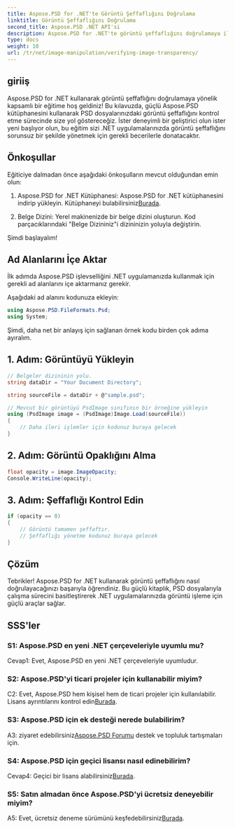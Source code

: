```yaml
---
title: Aspose.PSD for .NET'te Görüntü Şeffaflığını Doğrulama
linktitle: Görüntü Şeffaflığını Doğrulama
second_title: Aspose.PSD .NET API'si
description: Aspose.PSD for .NET'te görüntü şeffaflığını doğrulamaya ilişkin adım adım kılavuzu keşfedin.
type: docs
weight: 10
url: /tr/net/image-manipulation/verifying-image-transparency/
---
```

## giriiş

Aspose.PSD for .NET kullanarak görüntü şeffaflığını doğrulamaya yönelik kapsamlı bir eğitime hoş geldiniz! Bu kılavuzda, güçlü Aspose.PSD kütüphanesini kullanarak PSD dosyalarınızdaki görüntü şeffaflığını kontrol etme sürecinde size yol göstereceğiz. İster deneyimli bir geliştirici olun ister yeni başlıyor olun, bu eğitim sizi .NET uygulamalarınızda görüntü şeffaflığını sorunsuz bir şekilde yönetmek için gerekli becerilerle donatacaktır.

## Önkoşullar

Eğiticiye dalmadan önce aşağıdaki önkoşulların mevcut olduğundan emin olun:

1.  Aspose.PSD for .NET Kütüphanesi: Aspose.PSD for .NET kütüphanesini indirip yükleyin. Kütüphaneyi bulabilirsiniz[Burada](https://releases.aspose.com/psd/net/).

2. Belge Dizini: Yerel makinenizde bir belge dizini oluşturun. Kod parçacıklarındaki "Belge Dizininiz"i dizininizin yoluyla değiştirin.

Şimdi başlayalım!

## Ad Alanlarını İçe Aktar

İlk adımda Aspose.PSD işlevselliğini .NET uygulamanızda kullanmak için gerekli ad alanlarını içe aktarmanız gerekir.

Aşağıdaki ad alanını kodunuza ekleyin:

```csharp
using Aspose.PSD.FileFormats.Psd;
using System;
```

Şimdi, daha net bir anlayış için sağlanan örnek kodu birden çok adıma ayıralım.

## 1. Adım: Görüntüyü Yükleyin

```csharp
// Belgeler dizininin yolu.
string dataDir = "Your Document Directory";

string sourceFile = dataDir + @"sample.psd";

// Mevcut bir görüntüyü PsdImage sınıfının bir örneğine yükleyin
using (PsdImage image = (PsdImage)Image.Load(sourceFile))
{
    // Daha ileri işlemler için kodunuz buraya gelecek
}
```

## 2. Adım: Görüntü Opaklığını Alma

```csharp
float opacity = image.ImageOpacity;
Console.WriteLine(opacity);
```

## 3. Adım: Şeffaflığı Kontrol Edin

```csharp
if (opacity == 0)
{
    // Görüntü tamamen şeffaftır.
    // Şeffaflığı yönetme kodunuz buraya gelecek
}
```

## Çözüm

Tebrikler! Aspose.PSD for .NET kullanarak görüntü şeffaflığını nasıl doğrulayacağınızı başarıyla öğrendiniz. Bu güçlü kitaplık, PSD dosyalarıyla çalışma sürecini basitleştirerek .NET uygulamalarınızda görüntü işleme için güçlü araçlar sağlar.

## SSS'ler

### S1: Aspose.PSD en yeni .NET çerçeveleriyle uyumlu mu?

Cevap1: Evet, Aspose.PSD en yeni .NET çerçeveleriyle uyumludur.

### S2: Aspose.PSD'yi ticari projeler için kullanabilir miyim?

 C2: Evet, Aspose.PSD hem kişisel hem de ticari projeler için kullanılabilir. Lisans ayrıntılarını kontrol edin[Burada](https://purchase.aspose.com/buy).

### S3: Aspose.PSD için ek desteği nerede bulabilirim?

 A3: ziyaret edebilirsiniz[Aspose.PSD Forumu](https://forum.aspose.com/c/psd/34) destek ve topluluk tartışmaları için.

### S4: Aspose.PSD için geçici lisansı nasıl edinebilirim?

 Cevap4: Geçici bir lisans alabilirsiniz[Burada](https://purchase.aspose.com/temporary-license/).

### S5: Satın almadan önce Aspose.PSD'yi ücretsiz deneyebilir miyim?

A5: Evet, ücretsiz deneme sürümünü keşfedebilirsiniz[Burada](https://releases.aspose.com/).